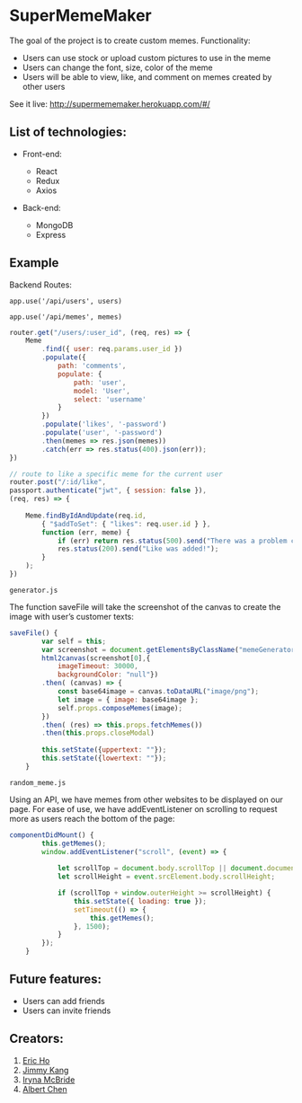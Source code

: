 # SuperMemeMaker

The goal of the project is to create custom memes. Functionality:

* Users can use stock or upload custom pictures to use in the meme
* Users can change the font, size, color of the meme
* Users will be able to view, like, and comment on memes created by other users

See it live: http://supermememaker.herokuapp.com/#/

## List of technologies:

* Front-end:
  - React
  - Redux
  - Axios

* Back-end:
  - MongoDB
  - Express

## Example

Backend Routes: 

`app.use('/api/users', users)` 

`app.use('/api/memes', memes)`

```javascript
router.get("/users/:user_id", (req, res) => {
    Meme
        .find({ user: req.params.user_id })
        .populate({
            path: 'comments',
            populate: {
                path: 'user',
                model: 'User',
                select: 'username'
            }
        })
        .populate('likes', '-password')
        .populate('user', '-password')
        .then(memes => res.json(memes))
        .catch(err => res.status(400).json(err));
})
```

```javascript
// route to like a specific meme for the current user
router.post("/:id/like", 
passport.authenticate("jwt", { session: false }),
(req, res) => {
    
    Meme.findByIdAndUpdate(req.id,
        { "$addToSet": { "likes": req.user.id } },
        function (err, meme) {
            if (err) return res.status(500).send("There was a problem creating a like.");
            res.status(200).send("Like was added!");
        }
    );
})
```
`generator.js`

The function saveFile will take the screenshot of the canvas to create the image with user’s customer texts:

```javascript
saveFile() {
        var self = this;
        var screenshot = document.getElementsByClassName("memeGenerator");
        html2canvas(screenshot[0],{
            imageTimeout: 30000,
            backgroundColor: "null"})
        .then( (canvas) => { 
            const base64image = canvas.toDataURL("image/png");
            let image = { image: base64image };
            self.props.composeMemes(image);
        })
        .then( (res) => this.props.fetchMemes())
        .then(this.props.closeModal)
        
        this.setState({uppertext: ""});
        this.setState({lowertext: ""}); 
    }
```

`random_meme.js`

Using an API, we have memes from other websites to be displayed on our page. For ease of use, we have addEventListener on scrolling to request more as users reach the bottom of the page:

```javascript
componentDidMount() {
        this.getMemes();
        window.addEventListener("scroll", (event) => {
           
            let scrollTop = document.body.scrollTop || document.documentElement.scrollTop;
            let scrollHeight = event.srcElement.body.scrollHeight;

            if (scrollTop + window.outerHeight >= scrollHeight) {
                this.setState({ loading: true });
                setTimeout(() => {
                    this.getMemes();
                }, 1500);
            }
        });
    }
```

## Future features:

* Users can add friends
* Users can invite friends

## Creators:

1. [Eric Ho](https://github.com/Trombed)
2. [Jimmy Kang](https://github.com/byfebeef)
3. [Iryna McBride](https://github.com/irynamcb)
4. [Albert Chen](https://github.com/albertchen1)
